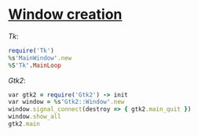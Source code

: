 [1]: https://rosettacode.org/wiki/Window_creation

# [Window creation][1]

*Tk*:

```ruby
require('Tk')
%s'MainWindow'.new
%S'Tk'.MainLoop
```

*Gtk2*:

```ruby
var gtk2 = require('Gtk2') -> init
var window = %s'Gtk2::Window'.new
window.signal_connect(destroy => { gtk2.main_quit })
window.show_all
gtk2.main
```
